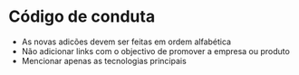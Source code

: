 # Código de conduta

- As novas adicões devem ser feitas em ordem alfabética
- Não adicionar links com o objectivo de promover a empresa ou produto
- Mencionar apenas as tecnologias principais
